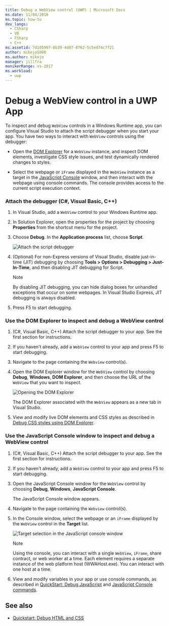 ```yaml
---
title: Debug a WebView control (UWP) | Microsoft Docs
ms.date: 11/04/2016
ms.topic: how-to
dev_langs:
  - CSharp
  - VB
  - FSharp
  - C++
ms.assetid: 7d105907-8b39-4d07-8762-5c5ed74c7f21
author: mikejo5000
ms.author: mikejo
manager: jillfra
monikerRange: vs-2017
ms.workload:
  - uwp
---
```

# Debug a WebView control in a UWP App

 To inspect and debug `WebView` controls in a Windows Runtime app, you can configure Visual Studio to attach the script debugger when you start your app. You have two ways to interact with `WebView` controls using the debugger:

- Open the [DOM Explorer](../debugger/quickstart-debug-html-and-css.md) for a `WebView` instance, and inspect DOM elements, investigate CSS style issues, and test dynamically rendered changes to styles.

- Select the webpage or `iFrame` displayed in the `WebView` instance as a target in the [JavaScript Console](../debugger/javascript-console-commands.md?view=vs-2017&preserve-view=true) window, and then interact with the webpage using console commands. The console provides access to the current script execution context.

### Attach the debugger (C#, Visual Basic, C++)

1. In Visual Studio, add a `WebView` control to your Windows Runtime app.

2. In Solution Explorer, open the properties for the project by choosing **Properties** from the shortcut menu for the project.

3. Choose **Debug**. In the **Application process** list, choose **Script**.

     ![Attach the script debugger](../debugger/media/js_dom_webview_script_debugger.png "JS_DOM_WebView_Script_Debugger")

4. (Optional) For non-Express versions of Visual Studio, disable just-in-time (JIT) debugging by choosing **Tools > Options > Debugging > Just-In-Time**, and then disabling JIT debugging for Script.

    > [!NOTE]
    > By disabling JIT debugging, you can hide dialog boxes for unhandled exceptions that occur on some webpages. In Visual Studio Express, JIT debugging is always disabled.

5. Press F5 to start debugging.

### Use the DOM Explorer to inspect and debug a WebView control

1. (C#, Visual Basic, C++) Attach the script debugger to your app. See the first section for instructions.

2. If you haven't already, add a `WebView` control to your app and press F5 to start debugging.

3. Navigate to the page containing the `Webview` control(s).

4. Open the DOM Explorer window for the `WebView` control by choosing **Debug**, **Windows**, **DOM Explorer**, and then choose the URL of the `WebView` that you want to inspect.

     ![Opening the DOM Explorer](../debugger/media/js_dom_webview.png "JS_DOM_WebView")

     The DOM Explorer associated with the `WebView` appears as a new tab in Visual Studio.

5. View and modify live DOM elements and CSS styles as described in [Debug CSS styles using DOM Explorer](quickstart-debug-html-and-css.md).

### Use the JavaScript Console window to inspect and debug a WebView control

1. (C#, Visual Basic, C++) Attach the script debugger to your app. See the first section for instructions.

2. If you haven't already, add a `WebView` control to your app and press F5 to start debugging.

3. Open the JavaScript Console window for the `WebView` control by choosing **Debug**, **Windows**, **JavaScript Console**.

     The JavaScript Console window appears.

4. Navigate to the page containing the `Webview` control(s).

5. In the Console window, select the webpage or an `iFrame` displayed by the `WebView` control in the **Target** list.

     ![Target selection in the JavaScript console window](../debugger/media/js_console_target.png "JS_Console_Target")

    > [!NOTE]
    > Using the console, you can interact with a single `WebView`, `iFrame`, share contract, or web worker at a time. Each element requires a separate instance of the web platform host (WWAHost.exe). You can interact with one host at a time.

6. View and modify variables in your app or use console commands, as described in [QuickStart: Debug JavaScript](../debugger/quickstart-debug-javascript-using-the-console.md) and [JavaScript Console commands](../debugger/javascript-console-commands.md?view=vs-2017&preserve-view=true).

## See also

- [Quickstart: Debug HTML and CSS](../debugger/quickstart-debug-html-and-css.md)
